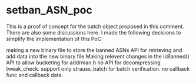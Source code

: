 # setban_ASN_poc
This is a proof of concept for the batch object proposed in this comment. There are also some discussions here.
I made the following decisions to simplify the implementation of this PoC:

making a new binary file to store the banned ASNs
API for retrieving and add data into the new binary file
Making relevent changes in the isBanned() API to allow bucketing for addrman.h
no API for decompressing tweak_check.
support only strauss_batch for batch verification.
no callback func and callback data.

